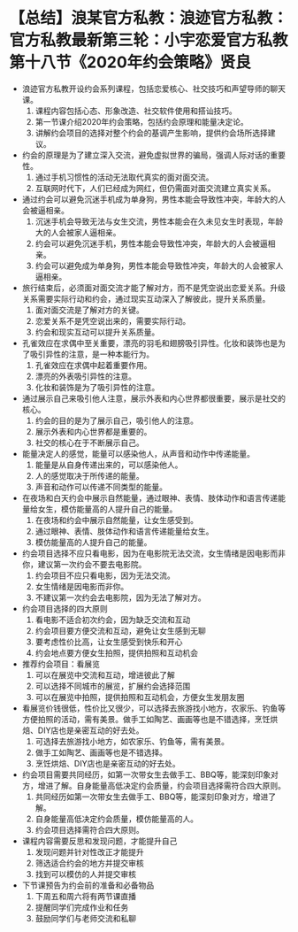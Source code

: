 # 【总结】浪某官方私教：浪迹官方私教：官方私教最新第三轮：小宇恋爱官方私教第十八节《2020年约会策略》贤良

-   浪迹官方私教开设约会系列课程，包括恋爱核心、社交技巧和声望导师的聊天课。
    1.  课程内容包括心态、形象改造、社交软件使用和搭讪技巧。
    2.  第一节课介绍2020年约会策略，包括约会原理和能量决定论。
    3.  讲解约会项目的选择对整个约会的基调产生影响，提供约会场所选择建议。
-   约会的原理是为了建立深入交流，避免虚拟世界的骗局，强调人际对话的重要性。
    1.  通过手机习惯性的活动无法取代真实的面对面交流。
    2.  互联网时代下，人们已经成为网红，但仍需面对面交流建立真实关系。
-   通过约会可以避免沉迷手机成为单身狗，男性本能会导致性冲突，年龄大的人会被逼相亲。
    1.  沉迷手机会导致无法与女生交流，男性本能会在久未见女生时表现，年龄大的人会被家人逼相亲。
    2.  约会可以避免沉迷手机，男性本能会导致性冲突，年龄大的人会被逼相亲。
    3.  约会可以避免成为单身狗，男性本能会导致性冲突，年龄大的人会被家人逼相亲。
-   旅行结束后，必须面对面交流才能了解对方，而不是凭空说出恋爱关系。升级关系需要实际行动和约会，通过现实互动深入了解彼此，提升关系质量。
    1.  面对面交流是了解对方的关键。
    2.  恋爱关系不是凭空说出来的，需要实际行动。
    3.  约会和现实互动可以提升关系质量。
-   孔雀效应在求偶中至关重要，漂亮的羽毛和翅膀吸引异性。化妆和装饰也是为了吸引异性的注意，是一种本能行为。
    1.  孔雀效应在求偶中起着重要作用。
    2.  漂亮的外表吸引异性的注意。
    3.  化妆和装饰是为了吸引异性的注意。
-   通过展示自己来吸引他人注意，展示外表和内心世界都很重要，展示是社交的核心。
    1.  约会的目的是为了展示自己，吸引他人的注意。
    2.  展示外表和内心世界都是重要的。
    3.  社交的核心在于不断展示自己。
-   能量决定人的感觉，能量可以感染他人，从声音和动作中传递能量。
    1.  能量是从自身传递出来的，可以感染他人。
    2.  人的感觉取决于所传递的能量。
    3.  声音和动作可以传递不同类型的能量。
-   在夜场和白天约会中展示自然能量，通过眼神、表情、肢体动作和语言传递能量给女生，模仿能量高的人提升自己的能量。
    1.  在夜场和约会中展示自然能量，让女生感受到。
    2.  通过眼神、表情、肢体动作和语言传递能量给女生。
    3.  模仿能量高的人提升自己的能量。
-   约会项目选择不应只看电影，因为在电影院无法交流，女生情绪是因电影而非你，建议第一次约会不要去电影院。
    1.  约会项目不应只看电影，因为无法交流。
    2.  女生情绪是因电影而非你。
    3.  不建议第一次约会去电影院，因为无法了解对方。
-   约会项目选择的四大原则
    1.  看电影不适合初次约会，因为缺乏交流和互动
    2.  约会项目要方便交流和互动，避免让女生感到无聊
    3.  要考虑性价比高，让女生感受到快乐和开心
    4.  约会地点要方便女生拍照，提供拍照和互动机会
-   推荐约会项目：看展览
    1.  可以在展览中交流和互动，增进彼此了解
    2.  可以选择不同城市的展览，扩展约会选择范围
    3.  可以在展览中拍照，提供拍照和互动机会，方便女生发朋友圈
-   看展览价钱很低，性价比又很少，可以选择去旅游找小地方，农家乐、钓鱼等方便拍照的活动，需有美景。做手工如陶艺、画画等也是不错选择，烹饪烘焙、DIY店也是亲密互动的好去处。
    1.  可选择去旅游找小地方，如农家乐、钓鱼等，需有美景。
    2.  做手工如陶艺、画画等也是不错选择。
    3.  烹饪烘焙、DIY店也是亲密互动的好去处。
-   约会项目需要共同经历，如第一次带女生去做手工、BBQ等，能深刻印象对方，增进了解。自身能量高低决定约会质量，约会项目选择需符合四大原则。
    1.  共同经历如第一次带女生去做手工、BBQ等，能深刻印象对方，增进了解。
    2.  自身能量高低决定约会质量，模仿能量高的人。
    3.  约会项目选择需符合四大原则。
-   课程内容需要反思和发现问题，才能提升自己
    1.  发现问题并针对性改正才能提升
    2.  筛选适合约会的地方并提交审核
    3.  找到可以模仿的人并提交审核
-   下节课预告为约会前的准备和必备物品
    1.  下周五和周六将有两节课直播
    2.  提醒同学们完成作业和任务
    3.  鼓励同学们与老师交流和私聊